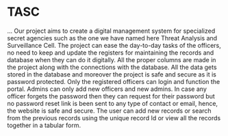 # TASC
...
Our project aims to create a digital management system for specialized secret agencies such as the one we have named here Threat Analysis and Surveillance Cell. The project can ease the day-to-day tasks of the officers, no need to keep and update the registers for maintaining the records and database when they can do it digitally. All the proper columns are made in the project along with the connections with the database. All the data gets stored in the database and moreover the project is safe and secure as it is password protected. Only the registered officers can login and function the portal. Admins can only add new officers and new admins. In case any officer forgets the password then they can request for their password but no password reset link is been sent to any type of contact or email, hence, the website is safe and secure. The user can add new records or search from the previous records using the unique record Id or view all the records together in a tabular form.
